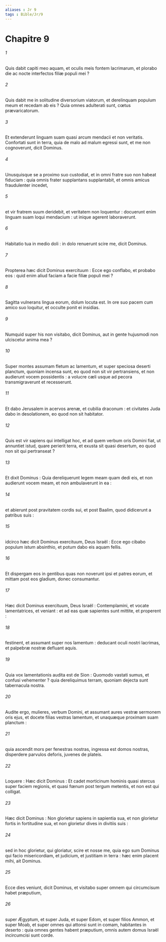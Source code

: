 ```yaml
---
aliases : Jr 9
tags : Bible/Jr/9
---
```


# Chapitre 9

###### 1
Quis dabit capiti meo aquam, et oculis meis fontem lacrimarum, et plorabo die ac nocte interfectos filiæ populi mei ?
###### 2
Quis dabit me in solitudine diversorium viatorum, et derelinquam populum meum et recedam ab eis ? Quia omnes adulterati sunt, cœtus prævaricatorum.
###### 3
Et extenderunt linguam suam quasi arcum mendacii et non veritatis. Confortati sunt in terra, quia de malo ad malum egressi sunt, et me non cognoverunt, dicit Dominus.
###### 4
Unusquisque se a proximo suo custodiat, et in omni fratre suo non habeat fiduciam : quia omnis frater supplantans supplantabit, et omnis amicus fraudulenter incedet,
###### 5
et vir fratrem suum deridebit, et veritatem non loquentur : docuerunt enim linguam suam loqui mendacium : ut inique agerent laboraverunt.
###### 6
Habitatio tua in medio doli : in dolo renuerunt scire me, dicit Dominus.
###### 7
Propterea hæc dicit Dominus exercituum : Ecce ego conflabo, et probabo eos : quid enim aliud faciam a facie filiæ populi mei ?
###### 8
Sagitta vulnerans lingua eorum, dolum locuta est. In ore suo pacem cum amico suo loquitur, et occulte ponit ei insidias.
###### 9
Numquid super his non visitabo, dicit Dominus, aut in gente hujusmodi non ulciscetur anima mea ?
###### 10
Super montes assumam fletum ac lamentum, et super speciosa deserti planctum, quoniam incensa sunt, eo quod non sit vir pertransiens, et non audierunt vocem possidentis : a volucre cæli usque ad pecora transmigraverunt et recesserunt.
###### 11
Et dabo Jerusalem in acervos arenæ, et cubilia draconum : et civitates Juda dabo in desolationem, eo quod non sit habitator.
###### 12
Quis est vir sapiens qui intelligat hoc, et ad quem verbum oris Domini fiat, ut annuntiet istud, quare perierit terra, et exusta sit quasi desertum, eo quod non sit qui pertranseat ?
###### 13
Et dixit Dominus : Quia dereliquerunt legem meam quam dedi eis, et non audierunt vocem meam, et non ambulaverunt in ea :
###### 14
et abierunt post pravitatem cordis sui, et post Baalim, quod didicerunt a patribus suis :
###### 15
idcirco hæc dicit Dominus exercituum, Deus Israël : Ecce ego cibabo populum istum absinthio, et potum dabo eis aquam fellis.
###### 16
Et dispergam eos in gentibus quas non noverunt ipsi et patres eorum, et mittam post eos gladium, donec consumantur.
###### 17
Hæc dicit Dominus exercituum, Deus Israël : Contemplamini, et vocate lamentatrices, et veniant : et ad eas quæ sapientes sunt mittite, et properent :
###### 18
festinent, et assumant super nos lamentum : deducant oculi nostri lacrimas, et palpebræ nostræ defluant aquis.
###### 19
Quia vox lamentationis audita est de Sion : Quomodo vastati sumus, et confusi vehementer ? quia dereliquimus terram, quoniam dejecta sunt tabernacula nostra.
###### 20
Audite ergo, mulieres, verbum Domini, et assumant aures vestræ sermonem oris ejus, et docete filias vestras lamentum, et unaquæque proximam suam planctum :
###### 21
quia ascendit mors per fenestras nostras, ingressa est domos nostras, disperdere parvulos deforis, juvenes de plateis.
###### 22
Loquere : Hæc dicit Dominus : Et cadet morticinum hominis quasi stercus super faciem regionis, et quasi fœnum post tergum metentis, et non est qui colligat.
###### 23
Hæc dicit Dominus : Non glorietur sapiens in sapientia sua, et non glorietur fortis in fortitudine sua, et non glorietur dives in divitiis suis :
###### 24
sed in hoc glorietur, qui gloriatur, scire et nosse me, quia ego sum Dominus qui facio misericordiam, et judicium, et justitiam in terra : hæc enim placent mihi, ait Dominus.
###### 25
Ecce dies veniunt, dicit Dominus, et visitabo super omnem qui circumcisum habet præputium,
###### 26
super Ægyptum, et super Juda, et super Edom, et super filios Ammon, et super Moab, et super omnes qui attonsi sunt in comam, habitantes in deserto : quia omnes gentes habent præputium, omnis autem domus Israël incircumcisi sunt corde.
